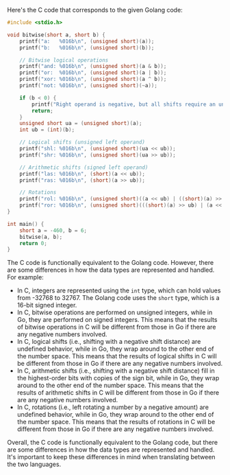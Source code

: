 
Here's the C code that corresponds to the given Golang code:
```c
#include <stdio.h>

void bitwise(short a, short b) {
    printf("a:   %016b\n", (unsigned short)(a));
    printf("b:   %016b\n", (unsigned short)(b));

    // Bitwise logical operations
    printf("and: %016b\n", (unsigned short)(a & b));
    printf("or:  %016b\n", (unsigned short)(a | b));
    printf("xor: %016b\n", (unsigned short)(a ^ b));
    printf("not: %016b\n", (unsigned short)(~a));

    if (b < 0) {
        printf("Right operand is negative, but all shifts require an unsigned right operand (shift distance).\n");
        return;
    }
    unsigned short ua = (unsigned short)(a);
    int ub = (int)(b);

    // Logical shifts (unsigned left operand)
    printf("shl: %016b\n", (unsigned short)(ua << ub));
    printf("shr: %016b\n", (unsigned short)(ua >> ub));

    // Arithmetic shifts (signed left operand)
    printf("las: %016b\n", (short)(a << ub));
    printf("ras: %016b\n", (short)(a >> ub));

    // Rotations
    printf("rol: %016b\n", (unsigned short)((a << ub) | ((short)(a) >> (16 - ub))));
    printf("ror: %016b\n", (unsigned short)(((short)(a) >> ub) | (a << (16 - ub))));
}

int main() {
    short a = -460, b = 6;
    bitwise(a, b);
    return 0;
}
```
The C code is functionally equivalent to the Golang code. However, there are some differences in how the data types are represented and handled. For example:

* In C, integers are represented using the `int` type, which can hold values from -32768 to 32767. The Golang code uses the `short` type, which is a 16-bit signed integer.
* In C, bitwise operations are performed on unsigned integers, while in Go, they are performed on signed integers. This means that the results of bitwise operations in C will be different from those in Go if there are any negative numbers involved.
* In C, logical shifts (i.e., shifting with a negative shift distance) are undefined behavior, while in Go, they wrap around to the other end of the number space. This means that the results of logical shifts in C will be different from those in Go if there are any negative numbers involved.
* In C, arithmetic shifts (i.e., shifting with a negative shift distance) fill in the highest-order bits with copies of the sign bit, while in Go, they wrap around to the other end of the number space. This means that the results of arithmetic shifts in C will be different from those in Go if there are any negative numbers involved.
* In C, rotations (i.e., left rotating a number by a negative amount) are undefined behavior, while in Go, they wrap around to the other end of the number space. This means that the results of rotations in C will be different from those in Go if there are any negative numbers involved.

Overall, the C code is functionally equivalent to the Golang code, but there are some differences in how the data types are represented and handled. It's important to keep these differences in mind when translating between the two languages.
